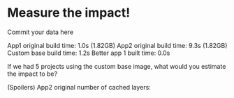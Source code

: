 # Measure the impact!

Commit your data here

App1 original build time: 1.0s (1.82GB)
App2 original build time: 9.3s (1.82GB)
Custom base build time: 1.2s
Better app 1 built time: 0.0s

If we had 5 projects using the custom base image, what would you estimate the impact to be?

(Spoilers)
App2 original number of cached layers: